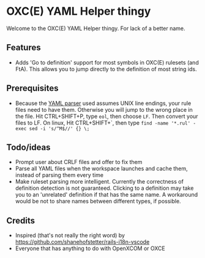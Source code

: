 # OXC(E) YAML Helper thingy
Welcome to the OXC(E) YAML Helper thingy. For lack of a better name.

## Features
- Adds 'Go to definition' support for most symbols in OXC(E) rulesets (and FtA). This allows you to jump directly to the definition of
  most string ids.

## Prerequisites
- Because the [YAML parser](https://www.npmjs.com/package/yaml) used assumes UNIX line endings, your rule files need to have them.
  Otherwise you will jump to the wrong place in the file. Hit CTRL+SHIFT+P, type `eol`, then choose `LF`. Then convert your files to LF. On linux, Hit CTRL+SHIFT+\`,
  then type `find -name '*.rul' -exec sed -i 's/^M$//' {} \;`

## Todo/ideas
- Prompt user about CRLF files and offer to fix them
- Parse all YAML files when the workspace launches and cache them, instead of parsing them every time
- Make ruleset parsing more intelligent. Currently the correctness of definition detection is not guaranteed. Clicking to a definition
  may take you to an 'unrelated' definition if that has the same name. A workaround would be not to share names between different types, if possible.

## Credits
- Inspired (that's not really the right word) by https://github.com/shanehofstetter/rails-i18n-vscode
- Everyone that has anything to do with OpenXCOM or OXCE
